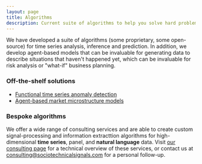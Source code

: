 ```yaml
---
layout: page
title: Algorithms
description: Current suite of algorithms to help you solve hard problems
---
```


We have developed a suite of algorithms (some proprietary, some open-source) for time series analysis, inference
and prediction. In addition, we develop agent-based models that can be invaluable for generating data to
 describe situations that haven't happened yet, which can be invaluable for risk analysis or 
"what-if" business planning.


### Off-the-shelf solutions
- [Functional time series anomaly detection](shocklets.html)
- [Agent-based market microstructure models](fin_abm.html)

### Bespoke algorithms
We offer a wide range of consulting services and are able to create custom signal-processing and information extracttion algorithms for high-dimensional __time series__, panel, and __natural language__ data. 
Visit [our consulting page](statistical_consulting.html) for a technical overview of these services, or 
contact us at <consulting@sociotechnicalsignals.com> for a personal follow-up.
